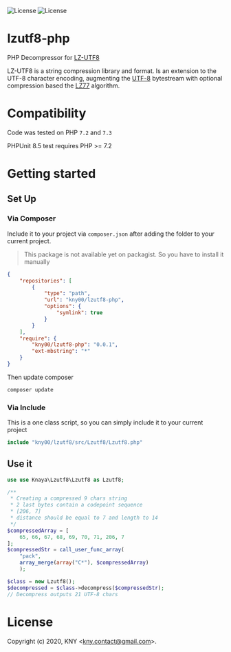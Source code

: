 ![License](https://img.shields.io/badge/license-GPLv2-brightgreen "License")
![License](https://img.shields.io/static/v1?label=PHP&message=7.2|7.3&color=7378ae
            "Version")
# lzutf8-php
PHP Decompressor for [LZ-UTF8](https://github.com/rotemdan/lzutf8.js)

LZ-UTF8 is a string compression library and format. Is an extension to the UTF-8 character encoding, augmenting the [UTF-8](https://en.wikipedia.org/wiki/UTF-8) bytestream with optional compression based the [LZ77](https://en.wikipedia.org/wiki/LZ77_and_LZ78) algorithm.

# Compatibility
Code was tested on PHP ```7.2``` and ```7.3```

PHPUnit 8.5 test requires PHP >= 7.2 

# Getting started

## Set Up

### Via Composer
Include it to your project via ```composer.json``` after adding the folder to your current project.
> This package is not available yet on packagist. So you have to install it manually
```json
{
    "repositories": [
        {
            "type": "path",
            "url": "kny00/lzutf8-php",
            "options": {
                "symlink": true
            }
        }
    ],
    "require": {
        "kny00/lzutf8-php": "0.0.1",
        "ext-mbstring": "*"
    }
}
```
Then update composer
```bash
composer update
```

### Via Include
This is a one class script, so you can simply include it to your current project
```php
include "kny00/lzutf8/src/Lzutf8/Lzutf8.php"
```

## Use it

```php
use use Knaya\Lzutf8\Lzutf8 as Lzutf8;

/**
 * Creating a compressed 9 chars string 
 * 2 last bytes contain a codepoint sequence
 * [206, 7]
 * distance should be equal to 7 and length to 14
 */
$compressedArray = [
    65, 66, 67, 68, 69, 70, 71, 206, 7
];
$compressedStr = call_user_func_array(
    "pack", 
    array_merge(array("C*"), $compressedArray)
    );

$class = new Lzutf8();
$decompressed = $class->decompress($compressedStr);
// Decompress outputs 21 UTF-8 chars
```

# License
Copyright (c) 2020, KNY <[kny.contact@gmail.com](mailto:kny.contact@gmail.com)>.